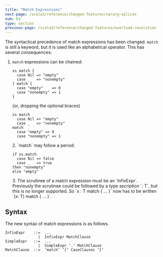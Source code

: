 ```yaml
---
title: "Match Expressions"
next-page: /scala3/reference/changed-features/vararg-splices
num: 63
type: section
previous-page: /scala3/reference/changed-features/overload-resolution
---
```


<!-- THIS FILE HAS BEEN GENERATED BY SCALADOC PREPROCESSOR.
    The whole process of generation the docs can be found under this README: https://github.com/lampepfl/dotty/blob/master/docs/README.md
    The source file can be found here https://github.com/lampepfl/dotty/edit/master/docs/docs/reference/changed-features/match-syntax.md
    NOTE THAT ANY CHANGES TO THIS FILE WILL BE OVERRIDEN BY PREPROCESSOR.
-->

The syntactical precedence of match expressions has been changed.
`match` is still a keyword, but it is used like an alphabetical operator. This has several consequences:

1. `match` expressions can be chained:

   <div class="snippet" scala-snippet ><div class="buttons"></div><pre><code class="language-scala"><span id="0" class="" >xs match {
   </span><span id="1" class="" >  case Nil =&gt; &quot;empty&quot;
   </span><span id="2" class="" >  case _   =&gt; &quot;nonempty&quot;
   </span><span id="3" class="" >} match {
   </span><span id="4" class="" >  case &quot;empty&quot;    =&gt; 0
   </span><span id="5" class="" >  case &quot;nonempty&quot; =&gt; 1
   </span><span id="6" class="" >}
   </span></code></pre></div>

   (or, dropping the optional braces)

   <div class="snippet" scala-snippet ><div class="buttons"></div><pre><code class="language-scala"><span id="0" class="" >xs match
   </span><span id="1" class="" >  case Nil =&gt; &quot;empty&quot;
   </span><span id="2" class="" >  case _   =&gt; &quot;nonempty&quot;
   </span><span id="3" class="" >match
   </span><span id="4" class="" >  case &quot;empty&quot; =&gt; 0
   </span><span id="5" class="" >  case &quot;nonempty&quot; =&gt; 1
   </span></code></pre></div>2. `match` may follow a period:

   <div class="snippet" scala-snippet ><div class="buttons"></div><pre><code class="language-scala"><span id="0" class="" >if xs.match
   </span><span id="1" class="" >  case Nil =&gt; false
   </span><span id="2" class="" >  case _   =&gt; true
   </span><span id="3" class="" >then &quot;nonempty&quot;
   </span><span id="4" class="" >else &quot;empty&quot;
   </span></code></pre></div>3. The scrutinee of a match expression must be an `InfixExpr`. Previously the scrutinee could be followed by a type ascription `: T`, but this is no longer supported. So `x : T match { ... }` now has to be
   written `(x: T) match { ... }`.

## Syntax

The new syntax of match expressions is as follows.

```
InfixExpr    ::=  ...
               |  InfixExpr MatchClause
SimpleExpr   ::=  ...
               |  SimpleExpr ‘.’ MatchClause
MatchClause  ::=  ‘match’ ‘{’ CaseClauses ‘}’
```

